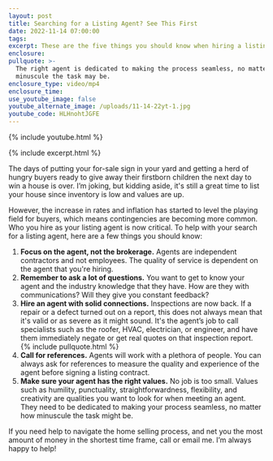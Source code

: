 ```yaml
---
layout: post
title: Searching for a Listing Agent? See This First
date: 2022-11-14 07:00:00
tags:
excerpt: These are the five things you should know when hiring a listing agent.
enclosure:
pullquote: >-
  The right agent is dedicated to making the process seamless, no matter how
  minuscule the task may be.
enclosure_type: video/mp4
enclosure_time:
use_youtube_image: false
youtube_alternate_image: /uploads/11-14-22yt-1.jpg
youtube_code: HLHnohtJGFE
---
```

{% include youtube.html %}

{% include excerpt.html %}

The days of putting your for-sale sign in your yard and getting a herd of hungry buyers ready to give away their firstborn children the next day to win a house is over. I’m joking, but kidding aside, it's still a great time to list your house since inventory is low and values are up.&nbsp;

However, the increase in rates and inflation has started to level the playing field for buyers, which means contingencies are becoming more common. Who you hire as your listing agent is now critical. To help with your search for a listing agent, here are a few things you should know:

1. **Focus on the agent, not the brokerage.** Agents are independent contractors and not employees. The quality of service is dependent on the agent that you're hiring.&nbsp;
2. **Remember to ask a lot of questions.** You want to get to know your agent and the industry knowledge that they have. How are they with communications? Will they give you constant feedback?
3. **Hire an agent with solid connections.** Inspections are now back. If a repair or a defect turned out on a report, this does not always mean that it's valid or as severe as it might sound. It's the agent’s job to call specialists such as the roofer, HVAC, electrician, or engineer, and have them immediately negate or get real quotes on that inspection report.<br>{% include pullquote.html %}
4. **Call for references.** Agents will work with a plethora of people. You can always ask for references to measure the quality and experience of the agent before signing a listing contract.&nbsp;
5. **Make sure your agent has the right values.** No job is too small. Values such as humility, punctuality, straightforwardness, flexibility, and creativity are qualities you want to look for when meeting an agent. They need to be dedicated to making your process seamless, no matter how minuscule the task might be.

If you need help to navigate the home selling process, and net you the most amount of money in the shortest time frame, call or email me. I’m always happy to help\!